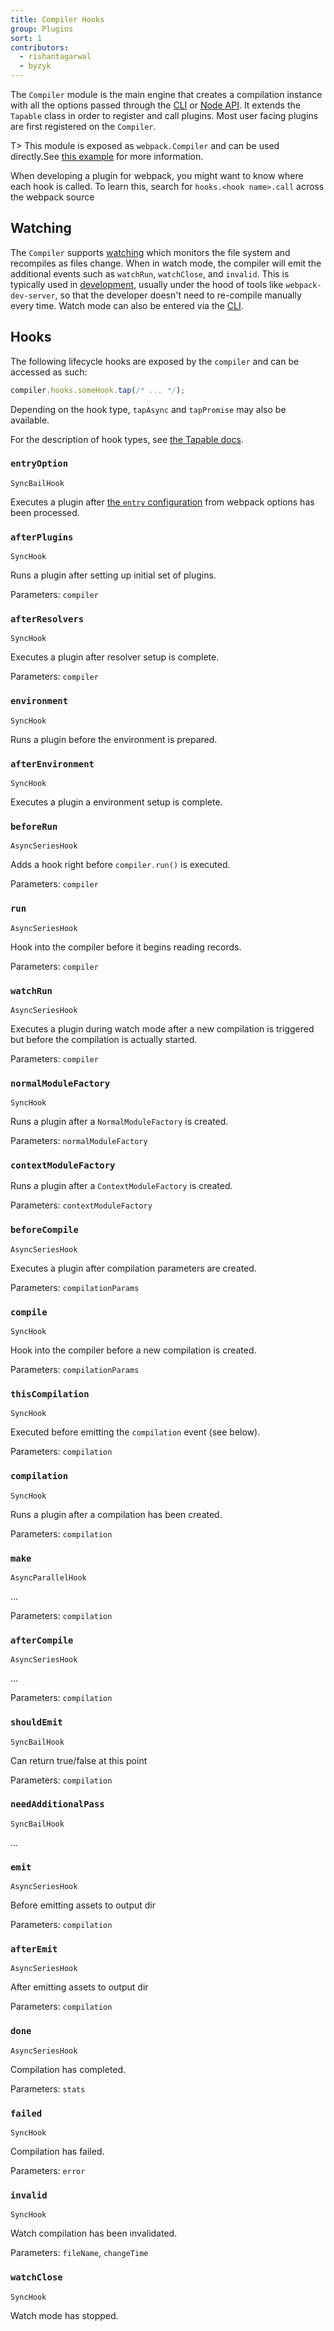 ```yaml
---
title: Compiler Hooks
group: Plugins
sort: 1
contributors:
  - rishantagarwal
  - byzyk
---
```


The `Compiler` module is the main engine that creates a compilation instance
with all the options passed through the [CLI](/api/cli) or [Node API](/api/node). It extends the
`Tapable` class in order to register and call plugins. Most user facing plugins
are first registered on the `Compiler`.

T> This module is exposed as `webpack.Compiler` and can be used directly.See
[this example](https://github.com/pksjce/webpack-internal-examples/tree/master/compiler-example)
for more information.

When developing a plugin for webpack, you might want to know where each hook is called. To learn this, search for `hooks.<hook name>.call` across the webpack source


## Watching

The `Compiler` supports [watching](/api/node/#watching) which monitors the file
system and recompiles as files change. When in watch mode, the compiler will
emit the additional events such as `watchRun`, `watchClose`, and `invalid`.
This is typically used in [development](/guides/development), usually under
the hood of tools like `webpack-dev-server`, so that the developer doesn't
need to re-compile manually every time. Watch mode can also be entered via the
[CLI](/api/cli/#watch-options).


## Hooks

The following lifecycle hooks are exposed by the `compiler` and can be accessed
as such:

``` js
compiler.hooks.someHook.tap(/* ... */);
```

Depending on the hook type, `tapAsync` and `tapPromise` may also be available.

For the description of hook types, see [the Tapable docs](https://github.com/webpack/tapable#hook-types).


### `entryOption`

`SyncBailHook`

Executes a plugin after [the `entry` configuration](https://webpack.js.org/configuration/entry-context/#entry) from webpack options has been processed.


### `afterPlugins`

`SyncHook`

Runs a plugin after setting up initial set of plugins.

Parameters: `compiler`


### `afterResolvers`

`SyncHook`

Executes a plugin after resolver setup is complete.

Parameters: `compiler`


### `environment`

`SyncHook`

Runs a plugin before the environment is prepared.


### `afterEnvironment`

`SyncHook`

Executes a plugin a environment setup is complete.


### `beforeRun`

`AsyncSeriesHook`

Adds a hook right before `compiler.run()` is executed.

Parameters: `compiler`


### `run`

`AsyncSeriesHook`

Hook into the compiler before it begins reading records.

Parameters: `compiler`


### `watchRun`

`AsyncSeriesHook`

Executes a plugin during watch mode after a new compilation is triggered
but before the compilation is actually started.

Parameters: `compiler`


### `normalModuleFactory`

`SyncHook`

Runs a plugin after a `NormalModuleFactory` is created.

Parameters: `normalModuleFactory`


### `contextModuleFactory`

Runs a plugin after a `ContextModuleFactory` is created.

Parameters: `contextModuleFactory`


### `beforeCompile`

`AsyncSeriesHook`

Executes a plugin after compilation parameters are created.

Parameters: `compilationParams`


### `compile`

`SyncHook`

Hook into the compiler before a new compilation is created.

Parameters: `compilationParams`


### `thisCompilation`

`SyncHook`

Executed before emitting the `compilation` event (see below).

Parameters: `compilation`


### `compilation`

`SyncHook`

Runs a plugin after a compilation has been created.

Parameters: `compilation`


### `make`

`AsyncParallelHook`

...

Parameters: `compilation`


### `afterCompile`

`AsyncSeriesHook`

...

Parameters: `compilation`


### `shouldEmit`

`SyncBailHook`

Can return true/false at this point

Parameters: `compilation`


### `needAdditionalPass`

`SyncBailHook`

...


### `emit`

`AsyncSeriesHook`

Before emitting assets to output dir

Parameters: `compilation`


### `afterEmit`

`AsyncSeriesHook`

After emitting assets to output dir

Parameters: `compilation`


### `done`

`AsyncSeriesHook`

Compilation has completed.

Parameters: `stats`


### `failed`

`SyncHook`

Compilation has failed.

Parameters: `error`


### `invalid`

`SyncHook`

Watch compilation has been invalidated.

Parameters: `fileName`, `changeTime`


### `watchClose`

`SyncHook`

Watch mode has stopped.
